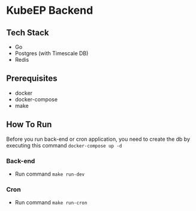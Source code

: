 # KubeEP Backend
## Tech Stack
- Go
- Postgres (with Timescale DB)
- Redis

## Prerequisites
- docker
- docker-compose
- make

## How To Run
Before you run back-end or cron application, you need to create the db by executing this command `docker-compose up -d`

### Back-end
- Run command `make run-dev`

### Cron
- Run command `make run-cron`
